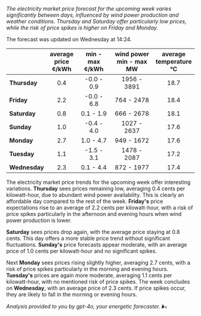 *The electricity market price forecast for the upcoming week varies significantly between days, influenced by wind power production and weather conditions. Thursday and Saturday offer particularly low prices, while the risk of price spikes is higher on Friday and Monday.*

The forecast was updated on Wednesday at 14:24.

|        | average<br>price<br>¢/kWh | min - max<br>¢/kWh | wind power<br>min - max<br>MW | average<br>temperature<br>°C |
|:-------------|:----------------:|:----------------:|:-------------:|:-------------:|
| **Thursday**  |       0.4        |     -0.0 - 0.9   |  1956 - 3891  |     18.7      |
| **Friday**|       2.2        |     -0.0 - 6.8   |   764 - 2478  |     18.4      |
| **Saturday** |       0.8        |      0.1 - 1.9   |   666 - 2678  |     18.1      |
| **Sunday**|       1.0        |     -0.4 - 4.0   |  1027 - 2637  |     17.6      |
| **Monday**|       2.7        |      1.0 - 4.7   |   949 - 1672  |     17.6      |
| **Tuesday**  |       1.1        |    -1.5 - 3.1    |  1478 - 2087  |     17.2      |
| **Wednesday**|     2.3        |     0.1 - 4.4    |   872 - 1977  |     17.4      |

The electricity market price trends for the upcoming week offer interesting variations. **Thursday** sees prices remaining low, averaging 0.4 cents per kilowatt-hour, due to abundant wind power availability. This is clearly an affordable day compared to the rest of the week. **Friday's** price expectations rise to an average of 2.2 cents per kilowatt-hour, with a risk of price spikes particularly in the afternoon and evening hours when wind power production is lower.

**Saturday** sees prices drop again, with the average price staying at 0.8 cents. This day offers a more stable price trend without significant fluctuations. **Sunday's** price forecasts appear moderate, with an average price of 1.0 cents per kilowatt-hour and no significant spikes.

Next **Monday** sees prices rising slightly higher, averaging 2.7 cents, with a risk of price spikes particularly in the morning and evening hours. **Tuesday's** prices are again more moderate, averaging 1.1 cents per kilowatt-hour, with no mentioned risk of price spikes. The week concludes on **Wednesday**, with an average price of 2.3 cents. If price spikes occur, they are likely to fall in the morning or evening hours.

*Analysis provided to you by gpt-4o, your energetic forecaster.* 🌬️
